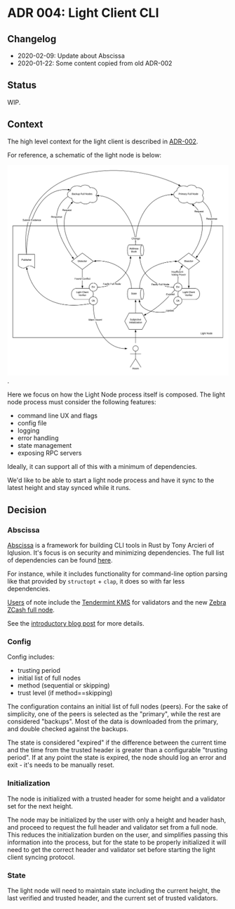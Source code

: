 # ADR 004: Light Client CLI

## Changelog

- 2020-02-09: Update about Abscissa
- 2020-01-22: Some content copied from old ADR-002

## Status

WIP. 

## Context

The high level context for the light client is described in
[ADR-002](adr-002-light-client-adr-index.md).

For reference, a schematic of the light node is below:

![Light Node Diagram](assets/light-node.png).

Here we focus on how the Light Node process itself is composed.
The light node process must consider the following features:

- command line UX and flags
- config file
- logging
- error handling
- state management
- exposing RPC servers

Ideally, it can support all of this with a minimum of dependencies.

We'd like to be able to start a light node process and have it sync to the
latest height and stay synced while it runs.

## Decision

### Abscissa

[Abscissa](https://github.com/iqlusioninc/abscissa) is a framework for building CLI 
tools in Rust by Tony Arcieri of Iqlusion. 
It's focus is on security and minimizing dependencies. 
The full list of dependencies can be found [here](https://github.com/iqlusioninc/abscissa#depencencies).

For instance, while it includes functionality for command-line option parsing like that 
provided by `structopt` + `clap`, it does so with far less dependencies.

[Users](https://github.com/iqlusioninc/abscissa#projects-using-abscissa)
of note include the [Tendermint KMS](https://github.com/tendermint/kms)
for validators and the new 
[Zebra ZCash full node](https://github.com/ZcashFoundation/zebra).

See the [introductory blog
post](https://iqlusion.blog/introducing-abscissa-rust-application-framework)
for more details.

### Config

Config includes:

- trusting period
- initial list of full nodes
- method (sequential or skipping)
- trust level (if method==skipping)

The configuration contains an initial list of full nodes (peers).
For the sake of simplicity, one of the peers is selected as the "primary", while the
rest are considered "backups". Most of the data is downloaded from the primary,
and double checked against the backups.

The state is considered "expired" if the difference between the current time and
the time from the trusted header is greater than a configurable "trusting
period". If at any point the state is expired, the node should log an error and
exit - it's needs to be manually reset.


### Initialization

The node is initialized with a trusted header for some height and a validator set for the next height.

The node may be initialized by the user with only a height and header hash, and
proceed to request the full header and validator set from a full node. This
reduces the initialization burden on the user, and simplifies passing this
information into the process, but for the state to be properly initialized it
will need to get the correct header and validator set before starting the light
client syncing protocol.

### State

The light node will need to maintain state including the current height, the
last verified and trusted header, and the current set of trusted validators.
